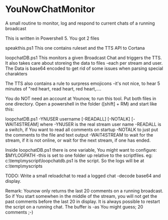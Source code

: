 # YouNowChatMonitor
A small routine to monitor, log and respond to current chats of a running broadcast

This is written in Powershell 5.
You got 2 files

speakthis.ps1
This one contains ruleset and the TTS API to Cortana

loopchatDB.ps1
This monitors a given Broadcast Chat and triggers the TTS.
It also takes care about storeing the data to files -each per stream and user.
The Data is base64 encoded to get rid of some issues when parsing special charakters

The TTS also contains a rule to surpress emojicons -it's not nice, to hear 5 minutes of "red heart, read heart, red heart,....

You do NOT need an account at Younow, to run this tool.
Put both files in one directory.
Open a powershell in the folder ([shift] + RM) and start like this:

loopchatDB.ps1 -YNUSER username [-READALL] [-NOTALK] [-WAIT4STREAM]
where 
-YNUSER is the real stream user name
-READALL is a switch, if You want to read all comments on startup
-NOTALK to just put the comments to the file and text output
-WAIT4STREAM to wait for the stream, if it is not online, or wait for the next stream, if one has ended.

Inside loopchatDB.ps1 there is one variable, You might want to configure:
$MYLOGPATH
-this is set to one folder up relative to the scriptfiles. eg: c:\temp\myscript\loopchatdb.ps1 is the script. So the logs will be at c:\temp\myscripts

TODO:
Write a small reloadchat to read a logged chat -decode base64 and display.

Remark: Younow only returns the last 20 comments on a running broadcast. So if You start somewhen in the middle of the stream, you will not get the past comments before the last 20 in display.
It is always possible to restart the script on a running chat. The buffer is -as You might guess; 20 comments ;-)

